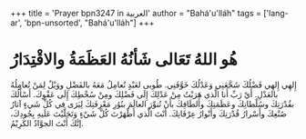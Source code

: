 +++
title = 'Prayer bpn3247 in العربية'
author = "Bahá'u'lláh"
tags = ['lang-ar', 'bpn-unsorted', "Bahá'u'lláh"]
+++
# هُو اللهُ تَعَالى شَأنُهُ العَظَمَةُ والاقْتِدَارُ
إِلهِي إِلهِي فَضْلُكَ شَجَّعَنِي وَعَدْلُكَ خَوَّفَنِي. طُوبى لعَبْدٍ تُعامِلُ مَعَهُ بالفَضْلِ ووَيْلٌ لِمَنْ تُعامِلُهُ بالعَدْلِ. أَيْ رَبِّ أَنا الَّذي هَرَبْتُ مِنْ عَدْلِكَ إِلَى فَضْلِكَ ومِنْ سُخْطِكَ إِلَى عَفْوِكَ. أَسْأَلُكَ بقُدْرَتِكَ وسُلْطانِكَ وعَظَمَتِكَ وأَلطَافِكَ بأَنْ تُنوِّرَ العالَمَ بنُوُرِ مَعْرِفَتِكَ لِيَرَى في كُلِّ شَيءٍ آثارُ صُنْعِكَ وأَسْرارُ قُدْرَتِكَ وأَنْوارُ عِرْفَانِكَ. أَنْتَ الَّذي أَظْهَرْتَ كُلَّ شَيْءٍ وَتَجَلَّيْتَ عَلَيهِ بِجُودِكَ، إنَّكَ أَنْتَ الجوَّادُ الكَرِيْمُ.
